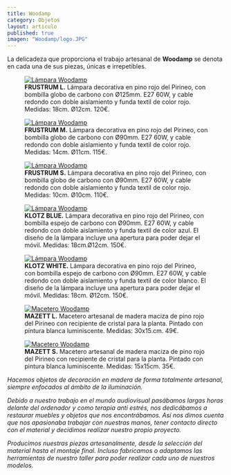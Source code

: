 ```yaml
---
title: Woodamp
category: Objetos
layout: articulo
published: true
imagen: "Woodamp/logo.JPG"
---
```

La delicadeza que proporciona el trabajo artesanal de **Woodamp** se denota en cada una de sus piezas, únicas e irrepetibles.

<div class="figure-group">
<figure>
	<a href="/images/Woodamp/FrustrumL.jpg"><img src="/images/Woodamp/FrustrumL.jpg" alt="Lámpara Woodamp"></a>
	<figcaption><b>FRUSTRUM L.</b>
Lámpara decorativa en pino rojo del Pirineo, con bombilla globo de carbono con Ø125mm. E27 60W, y cable redondo con doble aislamiento y funda textil de color rojo.
Medidas: 18cm. Ø12cm. 120€.</figcaption>
</figure>

<figure>
	<a href="/images/Woodamp/FrustrumM.jpg"><img src="/images/Woodamp/FrustrumM.jpg" alt="Lámpara Woodamp"></a>
	<figcaption><b>FRUSTRUM M.</b> 
Lámpara decorativa en pino rojo del Pirineo, con bombilla globo de carbono con Ø90mm. E27 60W, y cable redondo con doble aislamiento y funda textil de color rojo. Medidas: 14cm. Ø11cm. 115€.</figcaption>
</figure>

<figure>
	<a href="/images/Woodamp/FrustrumS.jpg"><img src="/images/Woodamp/FrustrumS.jpg" alt="Lámpara Woodamp"></a>
	<figcaption><b> FRUSTRUM S.</b> 
Lámpara decorativa en pino rojo del Pirineo, con bombilla globo de carbono con Ø90mm. E27 60W, y cable redondo con doble aislamiento y funda textil de color rojo. Medidas: 10cm. Ø10cm. 110€.</figcaption>
</figure>
</div>

<div class="figure-group">
<figure>
	<a href="/images/Woodamp/Klotz01Azul.jpg"><img src="/images/Woodamp/Klotz01Azul.jpg" alt="Lámpara Woodamp"></a>
	<figcaption><b>KLOTZ BLUE.</b> 
Lámpara decorativa en pino rojo del Pirineo, con bombilla espejo de carbono con Ø90mm. E27 60W, y cable redondo con doble aislamiento y funda textil de color azul. El diseño de la lámpara incluye una apertura para poder dejar el móvil.
Medidas: 18cm.Ø12cm. 150€.</figcaption>
</figure>

<figure>
	<a href="/images/Woodamp/Klotz01Blanco.jpg"><img src="/images/Woodamp/Klotz01Blanco.jpg" alt="Lámpara Woodamp"></a>
	<figcaption><b>KLOTZ WHITE.</b> 
Lámpara decorativa en pino rojo del Pirineo, con bombilla espejo de carbono con Ø90mm. E27 60W, y cable redondo con doble aislamiento y funda textil de color blanco. El diseño de la lámpara incluye una apertura para poder dejar el móvil.
Medidas: 18cm. Ø12cm. 150€.</figcaption>
</figure>
</div>

<div class="figure-group">
<figure>
	<a href="/images/Woodamp/MazettL.jpg"><img src="/images/Woodamp/MazettL.jpg" alt="Macetero Woodamp"></a>
	<figcaption><b>MAZETT L.</b> 
Macetero artesanal de madera maciza de pino rojo del Pirineo con recipiente de cristal para la planta.
Pintado con pintura blanca luminiscente.
Medidas: 30x15.cm. 49€.</figcaption>
</figure>

<figure>
	<a href="/images/Woodamp/MazettS.jpg"><img src="/images/Woodamp/MazettS.jpg" alt="Macetero Woodamp"></a>
	<figcaption><b>MAZETT S.</b> 
Macetero artesanal de madera maciza de pino rojo del Pirineo con recipiente de cristal para la planta.
Pintado con pintura blanca luminiscente. Medidas: 15x15cm. 35€.</figcaption>
</figure>
</div>

_Hacemos objetos de decoración en madera de forma totalmente artesanal, siempre enfocados al ámbito de la iluminación._

_Debido a nuestro trabajo en el mundo audiovisual pasábamos largas horas delante del ordenador y como terapia anti estrés, nos dedicábamos a restaurar muebles y objetos que nos encontrábamos. Así nos dimos cuenta que nos apasionaba trabajar con nuestras manos, tener contacto directo con el material y decidimos realizar nuestro propio proyecto._

_Producimos nuestras piezas artesanalmente, desde la selección del material hasta el montaje final. Incluso fabricamos o adaptamos las herramientas de nuestro taller para poder realizar cada uno de nuestros modelos._


